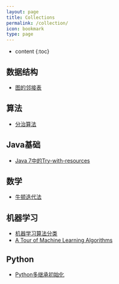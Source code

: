 ```yaml
---
layout: page
title: Collections
permalink: /collection/
icon: bookmark
type: page
---
```


* content
{:toc}

## 数据结构

* [图的邻接表](http://wiki.jikexueyuan.com/project/easy-learn-algorithm/clever-adjacency-list.html)



## 算法

* [分治算法](http://blog.xiaohansong.com/2015/06/18/%E7%AE%97%E6%B3%95%E5%AD%A6%E4%B9%A0%E4%B9%8B%E5%88%86%E6%B2%BB%E6%B3%95-divide-and-conquer/)



## Java基础

* [Java 7中的Try-with-resources](http://ifeve.com/java-7%E4%B8%AD%E7%9A%84try-with-resources/)

    


## 数学

* [牛顿迭代法](http://www.matrix67.com/blog/archives/361)


## 机器学习

* [机器学习算法分类](http://blog.jobbole.com/77620/)
* [A Tour of Machine Learning Algorithms](http://machinelearningmastery.com/a-tour-of-machine-learning-algorithms/)


## Python

* [Python多继承初始化](http://www.jackyshen.com/2015/08/19/multi-inheritance-with-super-in-Python/)
